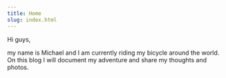 ```yaml
---
title: Home
slug: index.html
---
```

Hi guys,

my name is Michael and I am currently riding my bicycle around the world. On this blog I will document my adventure and share my thoughts and photos.